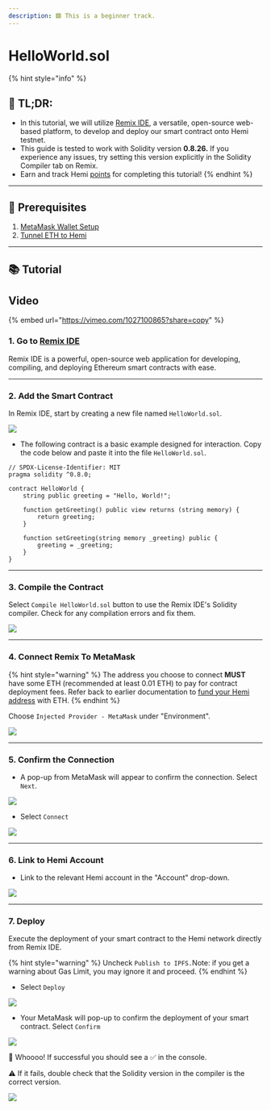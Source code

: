 ```yaml
---
description: 🟩 This is a beginner track.
---
```


# HelloWorld.sol

{% hint style="info" %}
## 📜 **TL;DR:**

* In this tutorial, we will utilize [Remix IDE](https://remix.ethereum.org/), a versatile, open-source web-based platform, to develop and deploy our smart contract onto Hemi testnet.
* This guide is tested to work with Solidity version **0.8.26.** If you experience any issues, try setting this version explicitly in the Solidity Compiler tab on Remix.
* Earn and track Hemi [points](https://points.absinthe.network/hemi/start) for completing this tutorial!
{% endhint %}

***

## 🏁 Prerequisites

1. [MetaMask Wallet Setup](../../tutorials/metamask-wallet-setup.md)
2. [Tunnel ETH to Hemi](../../using-hemi/tunneling/tunnel-eth-to-hemi.md)

***

## 📚 Tutorial

## Video

{% embed url="https://vimeo.com/1027100865?share=copy" %}

### 1. Go to [Remix IDE](https://remix.ethereum.org/)

Remix IDE is a powerful, open-source web application for developing, compiling, and deploying Ethereum smart contracts with ease.

***

### 2. **Add the Smart Contract**

In Remix IDE, start by creating a new file named `HelloWorld.sol`.

![](../../../.gitbook/assets/1c.png)

* The following contract is a basic example designed for interaction. Copy the code below and paste it into the file `HelloWorld.sol`.

```solidity
// SPDX-License-Identifier: MIT
pragma solidity ^0.8.0;

contract HelloWorld {
    string public greeting = "Hello, World!";

    function getGreeting() public view returns (string memory) {
        return greeting;
    }

    function setGreeting(string memory _greeting) public {
        greeting = _greeting;
    }
}
```

***

### **3. Compile the Contract**

Select `Compile HelloWorld.sol` button to use the Remix IDE's Solidity compiler. Check for any compilation errors and fix them.

![](../../../.gitbook/assets/2c.png)

***

### 4. Connect Remix To MetaMask&#x20;

{% hint style="warning" %}
The address you choose to connect **MUST** have some ETH (recommended at least 0.01 ETH) to pay for contract deployment fees. Refer back to earlier documentation to [fund your Hemi address](../../using-hemi/tunneling/tunnel-eth-to-hemi.md) with ETH.&#x20;
{% endhint %}

Choose `Injected Provider - MetaMask` under "Environment".

![](../../../.gitbook/assets/3c.png)

***

### 5. Confirm the Connection

* A pop-up from MetaMask will appear to confirm the connection. Select `Next`.

![](../../../.gitbook/assets/4c.png)

* Select `Connect`

![](../../../.gitbook/assets/5c.png)

***

### 6. Link to Hemi Account

* Link to the relevant Hemi account in the "Account" drop-down.

![](../../../.gitbook/assets/6c.png)

***

### 7. Deploy

Execute the deployment of your smart contract to the Hemi network directly from Remix IDE.

{% hint style="warning" %}
Uncheck `Publish to IPFS.`Note: if you get a warning about Gas Limit, you may ignore it and proceed.&#x20;
{% endhint %}

* Select `Deploy`

![](../../../.gitbook/assets/7c.png)

* Your MetaMask will pop-up to confirm the deployment of your smart contract. Select `Confirm`

![](../../../.gitbook/assets/8c.png)

🥳 Whoooo! If successful you should see a ✅ in the console.

⚠️ If it fails, double check that the Solidity version in the compiler is the correct version.

![](../../../.gitbook/assets/9c.png)
